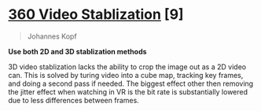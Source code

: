 # [360 Video Stablization](http://dl.acm.org/authorize?N27815) [9]

> Johannes Kopf

**Use both 2D and 3D stablization methods**

3D video stablization lacks the ability to crop the image out as a 2D video can. This is solved by turing video into a cube map, tracking key frames, and doing a second pass if needed. The biggest effect other then removing the jitter effect when watching in VR is the bit rate is substantially lowered due to less differences between frames. 
